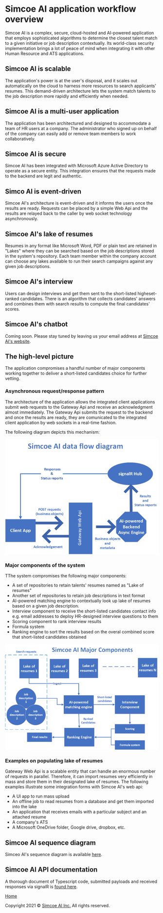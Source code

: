 # Simcoe AI application workflow overview
Simcoe AI is a complex, secure, cloud-hosted and AI-powered application that employs sophisticated algorithms to determine the closest talent match to a given initiative or job description contextually. Its world-class security implementation brings a lot of peace of mind when integrating it with other Human Resource and ATS applications.

## Simcoe AI is scalable
The application's power is at the user's disposal, and it scales out automatically on the cloud to harness more resources to search applicants' resumes. This demand-driven architecture lets the system match talents to the job description more rapidly and efficiently when needed.

## Simcoe AI is a multi-user application
The application has been architectured and designed to accommodate a team of HR users at a company. The administrator who signed up on behalf of the company can easily add or remove team members to work collaboratively.

## Simcoe AI is secure
Simcoe AI has been integrated with Microsoft Azure Active Directory to operate as a secure entity. This integration ensures that the requests made to the backend are legit and authentic.

## Simco AI is event-driven
Simcoe AI's architecture is event-driven and it informs the users once the results are ready. Requests can be placed by a simple Web Api and the results are relayed back to the caller by web socket technology asynchronously.

## Simcoe AI's lake of resumes
Resumes in any format like Microsoft Word, PDF or plain text are retained in "Lakes" where they can be searched based on the job descriptions stored in the system's repository. Each team member within the company account can choose any lakes available to run their search campaigns against any given job descriptions.

## Simcoe AI's interview
Users can design interviews and get them sent to the short-listed higheset-ranked candidates. There is an algorithm that collects candidates' answers and combines them with search results to compute the final candidates' scores.

## Simcoe AI's chatbot
Coming soon. Please stay tuned by leaving us your email address at [Simcoe AI's website](https://simcoe.ai).

## The high-level picture
The application compromises a handful number of major components working together to deliver a short-listed candidates choice for further vetting.

### Asynchronous request/response pattern
The architecture of the application allows the integrated client applications submit web requests to the Gateway Api and receive an acknowledgment almost immediately. The Gateway Api submits the request to the backend and once the results are ready, they are comunicated to the integrated client application by web sockets in a real-time fashion.

The following diagram depicts this mechanism:

![simcoe ai data flow diagram](assets/hla1.png)

### Major components of the system
TThe system compromises the following major components:

* A set of repositories to retain talents' resumes named as "Lake of resumes"
* Another set of repositories to retain job descriptions in text format
* AI-powered matching engine to contextually look up lake of resumes based on a given job description.
* Interview component to receive the short-listed candidates contact info e.g. email addresses to deploy HR-designed interview questions to them
* Scoring component to rank interview results
* Formula system
* Ranking engine to sort the results based on the overal combined score that short-listed candidates obtained

![simcoe ai major components](assets/hla2.png)

### Examples on populating lake of resumes
Gateway Web Api is a scalable entity that can handle an enormous number of requests in parallel. Therefore, it can import resumes very efficiently in mass and store them in their designated lake of resumes. The following examples illustrate some integration forms with Simcoe AI's web api:

* A UI app to run mass upload
* An offline job to read resumes from a database and get them imported into the lake
* An application that receives emails with a particular subject and an attached resume
* A company's ATS
* A Microsoft OneDrive folder, Google drive, dropbox, etc.

## Simcoe AI sequence diagram

Simceo AI's sequence diagram is available [here](simcoe-ai-sequence-diagram.md).

## Simcoe AI API documentation

A thorough document of Typescript code, submitted payloads and received responses via signalR is [found here](Requests.md).


[Home](README.md) 


Copyright 2021 &copy; [Simcoe AI Inc.](https://simcoe.ai) All rights reserved.